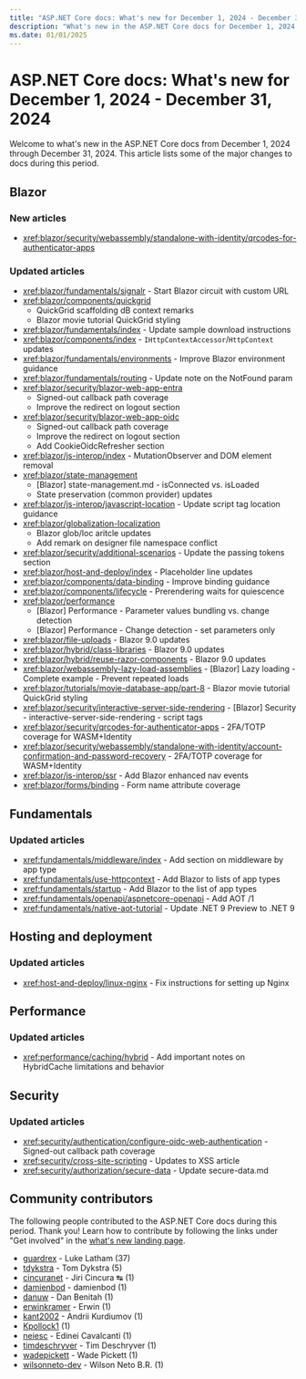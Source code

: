 ```yaml
---
title: "ASP.NET Core docs: What's new for December 1, 2024 - December 31, 2024"
description: "What's new in the ASP.NET Core docs for December 1, 2024 - December 31, 2024."
ms.date: 01/01/2025
---
```


# ASP.NET Core docs: What's new for December 1, 2024 - December 31, 2024

Welcome to what's new in the ASP.NET Core docs from December 1, 2024 through December 31, 2024. This article lists some of the major changes to docs during this period.

## Blazor

### New articles

- <xref:blazor/security/webassembly/standalone-with-identity/qrcodes-for-authenticator-apps>

### Updated articles

- <xref:blazor/fundamentals/signalr> - Start Blazor circuit with custom URL
- <xref:blazor/components/quickgrid>
  - QuickGrid scaffolding dB context remarks
  - Blazor movie tutorial QuickGrid styling
- <xref:blazor/fundamentals/index> - Update sample download instructions
- <xref:blazor/components/index> - `IHttpContextAccessor`/`HttpContext` updates
- <xref:blazor/fundamentals/environments> - Improve Blazor environment guidance
- <xref:blazor/fundamentals/routing> - Update note on the NotFound param
- <xref:blazor/security/blazor-web-app-entra>
  - Signed-out callback path coverage
  - Improve the redirect on logout section
- <xref:blazor/security/blazor-web-app-oidc>
  - Signed-out callback path coverage
  - Improve the redirect on logout section
  - Add CookieOidcRefresher section
- <xref:blazor/js-interop/index> - MutationObserver and DOM element removal
- <xref:blazor/state-management>
  - [Blazor] state-management.md - isConnected vs. isLoaded
  - State preservation (common provider) updates
- <xref:blazor/js-interop/javascript-location> - Update script tag location guidance
- <xref:blazor/globalization-localization>
  - Blazor glob/loc aritcle updates
  - Add remark on designer file namespace conflict
- <xref:blazor/security/additional-scenarios> - Update the passing tokens section
- <xref:blazor/host-and-deploy/index> - Placeholder line updates
- <xref:blazor/components/data-binding> - Improve binding guidance
- <xref:blazor/components/lifecycle> - Prerendering waits for quiescence
- <xref:blazor/performance>
  - [Blazor] Performance - Parameter values bundling vs. change detection
  - [Blazor] Performance - Change detection - set parameters only
- <xref:blazor/file-uploads> - Blazor 9.0 updates
- <xref:blazor/hybrid/class-libraries> - Blazor 9.0 updates
- <xref:blazor/hybrid/reuse-razor-components> - Blazor 9.0 updates
- <xref:blazor/webassembly-lazy-load-assemblies> - [Blazor] Lazy loading - Complete example - Prevent repeated loads
- <xref:blazor/tutorials/movie-database-app/part-8> - Blazor movie tutorial QuickGrid styling
- <xref:blazor/security/interactive-server-side-rendering> - [Blazor] Security - interactive-server-side-rendering - script tags
- <xref:blazor/security/qrcodes-for-authenticator-apps> - 2FA/TOTP coverage for WASM+Identity
- <xref:blazor/security/webassembly/standalone-with-identity/account-confirmation-and-password-recovery> - 2FA/TOTP coverage for WASM+Identity
- <xref:blazor/js-interop/ssr> - Add Blazor enhanced nav events
- <xref:blazor/forms/binding> - Form name attribute coverage

## Fundamentals

### Updated articles

- <xref:fundamentals/middleware/index> - Add section on middleware by app type
- <xref:fundamentals/use-httpcontext> - Add Blazor to lists of app types
- <xref:fundamentals/startup> - Add Blazor to the list of app types
- <xref:fundamentals/openapi/aspnetcore-openapi> - Add AOT /1
- <xref:fundamentals/native-aot-tutorial> - Update .NET 9 Preview to .NET 9

## Hosting and deployment

### Updated articles

- <xref:host-and-deploy/linux-nginx> - Fix instructions for setting up Nginx

## Performance

### Updated articles

- <xref:performance/caching/hybrid> - Add important notes on HybridCache limitations and behavior

## Security

### Updated articles

- <xref:security/authentication/configure-oidc-web-authentication> - Signed-out callback path coverage
- <xref:security/cross-site-scripting> - Updates to XSS article
- <xref:security/authorization/secure-data> - Update secure-data.md

## Community contributors

The following people contributed to the ASP.NET Core docs during this period. Thank you! Learn how to contribute by following the links under "Get involved" in the [what's new landing page](index.yml).

- [guardrex](https://github.com/guardrex) - Luke Latham (37)
- [tdykstra](https://github.com/tdykstra) - Tom Dykstra (5)
- [cincuranet](https://github.com/cincuranet) - Jiri Cincura ↹ (1)
- [damienbod](https://github.com/damienbod) - damienbod (1)
- [danuw](https://github.com/danuw) - Dan Benitah (1)
- [erwinkramer](https://github.com/erwinkramer) - Erwin (1)
- [kant2002](https://github.com/kant2002) - Andrii Kurdiumov (1)
- [Kpollock1](https://github.com/Kpollock1) (1)
- [neiesc](https://github.com/neiesc) - Edinei Cavalcanti (1)
- [timdeschryver](https://github.com/timdeschryver) - Tim Deschryver (1)
- [wadepickett](https://github.com/wadepickett) - Wade Pickett (1)
- [wilsonneto-dev](https://github.com/wilsonneto-dev) - Wilson Neto B.R. (1)
